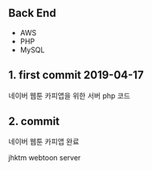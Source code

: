 ## Back End
* AWS
* PHP
* MySQL

## 1. first commit 2019-04-17
네이버 웹툰 카피앱을 위한 서버 php  코드

## 2. commit
네이버 웹툰 카피앱 완료 

jhktm webtoon server
